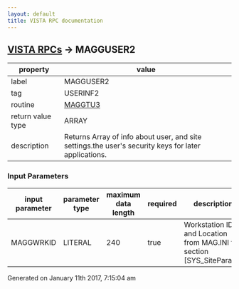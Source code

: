 ```yaml
---
layout: default
title: VISTA RPC documentation
---
```




## [VISTA RPCs](TableOfContent.md) &#8594; MAGGUSER2 

 property | value 
--- | --- 
 label | MAGGUSER2
 tag | USERINF2
 routine | [MAGGTU3](http://code.osehra.org/dox/Routine_MAGGTU3_source.html)
 return value type | ARRAY
 description | Returns Array of info about user, and site settings.the user's security keys for later applications.

### Input Parameters

| input parameter | parameter type | maximum data length | required | description | 
| --- | --- | --- | --- | --- | 
| MAGGWRKID | LITERAL | 240 | true | Workstation ID and Location from MAG.INI file section [SYS_SiteParam]. | 




 Generated on January 11th 2017, 7:15:04 am